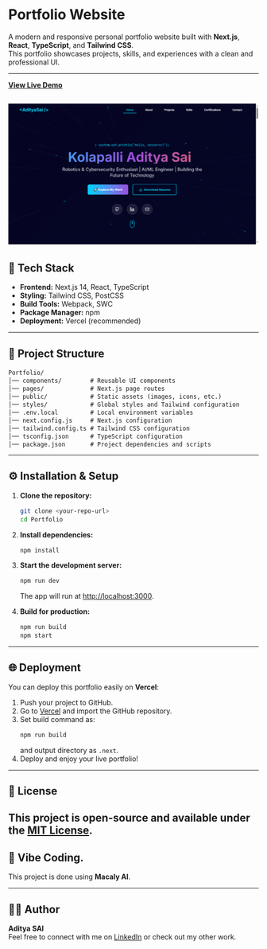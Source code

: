 # Portfolio Website

A modern and responsive personal portfolio website built with **Next.js**, **React**, **TypeScript**, and **Tailwind CSS**.  
This portfolio showcases projects, skills, and experiences with a clean and professional UI.

---
[**View Live Demo**](https://aditya-sai-19-portfolio.vercel.app/)

![Project Screenshot](https://raw.githubusercontent.com/Aditya-Sai-19/Personal_Portfolio/main/project-screenshot.png)
---

## 🚀 Tech Stack
- **Frontend:** Next.js 14, React, TypeScript
- **Styling:** Tailwind CSS, PostCSS
- **Build Tools:** Webpack, SWC
- **Package Manager:** npm
- **Deployment:** Vercel (recommended)

---

## 📂 Project Structure
```
Portfolio/
│── components/        # Reusable UI components
│── pages/             # Next.js page routes
│── public/            # Static assets (images, icons, etc.)
│── styles/            # Global styles and Tailwind configuration
│── .env.local         # Local environment variables
│── next.config.js     # Next.js configuration
│── tailwind.config.ts # Tailwind CSS configuration
│── tsconfig.json      # TypeScript configuration
│── package.json       # Project dependencies and scripts
```

---

## ⚙️ Installation & Setup

1. **Clone the repository:**
   ```bash
   git clone <your-repo-url>
   cd Portfolio
   ```

2. **Install dependencies:**
   ```bash
   npm install
   ```

3. **Start the development server:**
   ```bash
   npm run dev
   ```
   The app will run at [http://localhost:3000](http://localhost:3000).

4. **Build for production:**
   ```bash
   npm run build
   npm start
   ```

---

## 🌐 Deployment
You can deploy this portfolio easily on **Vercel**:

1. Push your project to GitHub.
2. Go to [Vercel](https://vercel.com/) and import the GitHub repository.
3. Set build command as:
   ```bash
   npm run build
   ```
   and output directory as `.next`.
4. Deploy and enjoy your live portfolio!

---
## 📄 License

This project is open-source and available under the [MIT License](LICENSE.md).
---

## 📝 Vibe Coding.
This project is done using **Macaly AI**.

---

## 👨‍💻 Author
**Aditya SAI**  
Feel free to connect with me on [LinkedIn](https://www.linkedin.com/in/aditya-sai-3317702a6/) or check out my other work.
